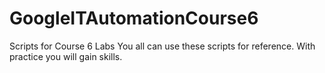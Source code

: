 # GoogleITAutomationCourse6
Scripts for Course 6 Labs
You all can use these scripts for reference.
With practice you will gain skills.


